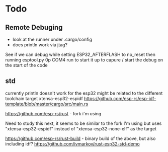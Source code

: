 # Todo

## Remote Debuging

  * look at the runner under .cargo/config
  * does println work via jtag?

See if we can debug while setting ESP32_AFTERFLASH to no_reset
then running esptool.py 0p COM4 run to start it up
to capure / start the debug on the start of the code

## std

currently println doesn't work for the esp32
might be related to the different toolchain target xtensa-esp32-espidf
https://github.com/esp-rs/esp-idf-template/blob/master/cargo/src/main.rs


https://github.com/esp-rs/rust - fork i'm using

Need to study this next, it seems to be similar to the fork I'm using but uses
"xtensa-esp32-espidf" instead of "xtensa-esp32-none-elf" as the target

https://github.com/esp-rs/rust-build - binary build of the above, but also including idf?
https://github.com/ivmarkov/rust-esp32-std-demo

